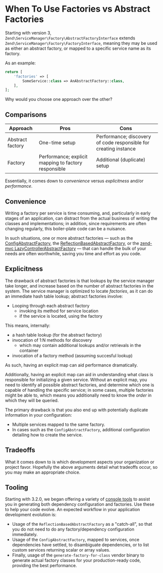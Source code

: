 # When To Use Factories vs Abstract Factories

Starting with version 3, `Zend\ServiceManager\Factory\AbstractFactoryInterface`
extends `Zend\ServiceManager\Factory\FactoryInterface`, meaning they may be used
as either an abstract factory, or mapped to a specific service name as its
factory.

As an example:

```php
return [
	'factories' => [
		SomeService::class => AnAbstractFactory::class,
	],
];
```

Why would you choose one approach over the other?

## Comparisons

Approach         | Pros           | Cons
---------------- | -------------- | ----
Abstract factory | One-time setup | Performance; discovery of code responsible for creating instance
Factory          | Performance; explicit mapping to factory responsible | Additional (duplicate) setup

Essentially, it comes down to *convenience* versus *explicitness* and/or
*performance*.

## Convenience

Writing a factory per service is time consuming, and, particularly in early
stages of an application, can distract from the actual business of writing the
classes and implementations; in addition, since requirements are often changing
regularly, this boiler-plate code can be a nuisance.

In such situations, one or more abstract factories &mdash; such as the
[ConfigAbstractFactory](../config-abstract-factory.md), the
[ReflectionBasedAbstractFactory](../reflection-abstract-factory.md), or the
[zend-mvc LazyControllerAbstractFactory](https://docs.zendframework.com/zend-mvc/cookbook/automating-controller-factories/)
&mdash; that can handle the bulk of your needs are often worthwhile, saving you
time and effort as you code.

## Explicitness

The drawback of abstract factories is that lookups by the service manager take
longer, and increase based on the number of abstract factories in the system.
The service manager is optimized to locate *factories*, as it can do an
immediate hash table lookup; abstract factories involve:

- Looping through each abstract factory
    - invoking its method for service location
    - if the service is located, using the factory

This means, internally:

- a hash table lookup (for the abstract factory)
- invocation of 1:N methods for discovery
    - which may contain additional lookups and/or retrievals in the container
- invocation of a factory method (assuming succesful lookup)

As such, having an explicit map can aid performance dramatically.

Additionally, having an explicit map can aid in understanding what class is
responsible for initializing a given service. Without an explicit map, you need
to identify all possible abstract factories, and determine which one is capable
of handling the specific service; in some cases, multiple factories might be
able to, which means you additionally need to know the *order* in which they
will be queried.

The primary drawback is that you also end up with potentially duplicate
information in your configuration:

- Multiple services mapped to the same factory.
- In cases such as the `ConfigAbstractFactory`, additional configuration
  detailing how to create the service.

## Tradeoffs

What it comes down to is which development aspects your organization or project
favor. Hopefully the above arguments detail what tradeoffs occur, so you may
make an appropriate choice.

## Tooling

Starting with 3.2.0, we began offering a variety of [console tools](../console-tools.md)
to assist you in generating both dependency configuration and factories. Use
these to help your code evolve. An expected workflow in your application
development evolution is:

- Usage of the `ReflectionBasedAbstractFactory` as a "catch-all", so that you
  do not need to do any factory/dependency configuration immediately.
- Usage of the `ConfigAbstractFactory`, mapped to services, once dependencies
  have settled, to disambiguate dependencies, or to list custom services
  returning scalar or array values.
- Finally, usage of the `generate-factory-for-class` vendor binary to generate
  actual factory classes for your production-ready code, providing the best
  performance.
